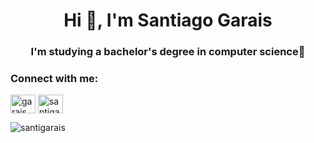 <h1 align="center">Hi 👋, I'm Santiago Garais</h1>
<h3 align="center">I'm studying a bachelor's degree in computer science📖</h3>

<h3 align="left">Connect with me:</h3>
<p align="left">
<a href="https://twitter.com/garais_santi" target="blank"><img align="center" src="https://raw.githubusercontent.com/rahuldkjain/github-profile-readme-generator/master/src/images/icons/Social/twitter.svg" alt="garais_santi" height="30" width="40" /></a>
<a href="https://instagram.com/santigaraiss" target="blank"><img align="center" src="https://raw.githubusercontent.com/rahuldkjain/github-profile-readme-generator/master/src/images/icons/Social/instagram.svg" alt="santigaraiss" height="30" width="40" /></a>
</p>

<p><img align="center" src="https://github-readme-stats.vercel.app/api/top-langs?username=santigarais&show_icons=true&locale=en&layout=compact" alt="santigarais" /></p>

